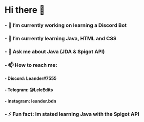 # Hi there 👋

### - 🔭 I’m currently working on learning a Discord Bot
### - 🌱 I’m currently learning Java, HTML and CSS
### - 💬 Ask me about Java (JDA & Spigot API)
### - 📫 How to reach me:
####    - Discord: Leander#7555
####    - Telegram: @LeleEdits
####    - Instagram: leander.bdn
### - ⚡ Fun fact: Im stated learning Java with the Spigot API
